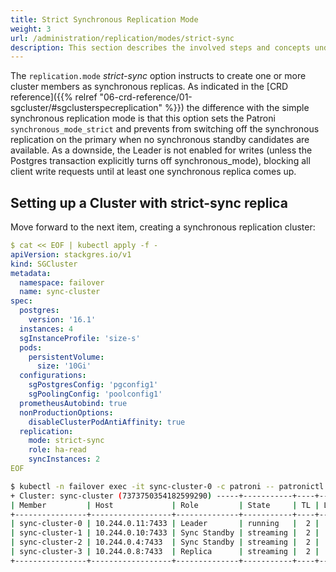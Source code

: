 ```yaml
---
title: Strict Synchronous Replication Mode
weight: 3
url: /administration/replication/modes/strict-sync
description: This section describes the involved steps and concepts under the Strict Sync option.
---
```


The `replication.mode` *strict-sync* option instructs to create one or more cluster members as synchronous replicas. As indicated in the [CRD reference]({{% relref "06-crd-reference/01-sgcluster/#sgclusterspecreplication" %}}) the difference with the simple synchronous replication mode is that this option sets the Patroni `synchronous_mode_strict` and prevents from switching off the synchronous replication on the primary when no synchronous standby candidates are available. As a downside, the Leader is not enabled for writes (unless the Postgres transaction explicitly turns off synchronous_mode), blocking all client write requests until at least one synchronous replica comes up.

## Setting up a Cluster with strict-sync replica

Move forward to the next item, creating a synchronous replication cluster:

```yaml
$ cat << EOF | kubectl apply -f -
apiVersion: stackgres.io/v1
kind: SGCluster
metadata:
  namespace: failover
  name: sync-cluster
spec:
  postgres:
    version: '16.1'
  instances: 4
  sgInstanceProfile: 'size-s'
  pods:
    persistentVolume:
      size: '10Gi'
  configurations:
    sgPostgresConfig: 'pgconfig1'
    sgPoolingConfig: 'poolconfig1'
  prometheusAutobind: true
  nonProductionOptions:
    disableClusterPodAntiAffinity: true
  replication:
    mode: strict-sync
    role: ha-read
    syncInstances: 2
EOF        
```
```sh
$ kubectl -n failover exec -it sync-cluster-0 -c patroni -- patronictl list 
+ Cluster: sync-cluster (7373750354182599290) -----+-----------+----+-----------+
| Member         | Host             | Role         | State     | TL | Lag in MB |
+----------------+------------------+--------------+-----------+----+-----------+
| sync-cluster-0 | 10.244.0.11:7433 | Leader       | running   |  2 |           |
| sync-cluster-1 | 10.244.0.10:7433 | Sync Standby | streaming |  2 |         0 |
| sync-cluster-2 | 10.244.0.4:7433  | Sync Standby | streaming |  2 |         0 |
| sync-cluster-3 | 10.244.0.8:7433  | Replica      | streaming |  2 |         0 |
+----------------+------------------+--------------+-----------+----+-----------+
```

